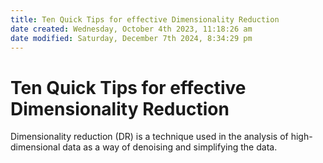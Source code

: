 ```yaml
---
title: Ten Quick Tips for effective Dimensionality Reduction
date created: Wednesday, October 4th 2023, 11:18:26 am
date modified: Saturday, December 7th 2024, 8:34:29 pm
---
```


# Ten Quick Tips for effective Dimensionality Reduction

Dimensionality reduction (DR) is a technique used in the analysis of high-dimensional data as a way of denoising and simplifying the data.
